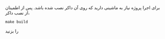 برای اجرا پروژه نیاز به ماشینی دارید که روی آن داکر نصب شده باشد. پس از اطمینان از نصب داکر، 
```
make build
```
 را بزنید